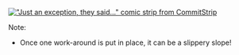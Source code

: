 [!["Just an exception, they said..." comic strip from CommitStrip](resources/commitstrip-exceptions.jpg)](http://bit.ly/2elF8zk)<!-- .element: class="seamless" -->

Note:

- Once one work-around is put in place, it can be a slippery slope!
